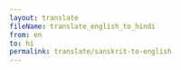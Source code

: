 ```yaml
--- 
layout: translate 
fileName: translate_english_to_hindi 
from: en
to: hi 
permalink: translate/sanskrit-to-english
---
```


